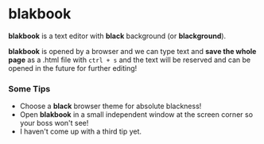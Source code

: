 # blakbook

**blakbook** is a text editor with **black** background (or **blackground**).

**blakbook** is opened by a browser and we can type text and **save the whole page** as a .html file with `ctrl + s` and the text will be reserved and can be opened in the future for further editing!

### Some Tips
- Choose a **black** browser theme for absolute blackness!
- Open **blakbook** in a small independent window at the screen corner so your boss won't see!
- I haven't come up with a third tip yet.
